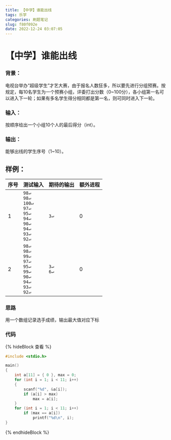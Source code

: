 ```yaml
---
title: 【中学】谁能出线
tags: 乐学
categories: 刷题笔记
slug: f80f092e
date: 2022-12-24 03:07:05
---
```


# 【中学】谁能出线

### 背景：
电视台举办“超级学生”才艺大赛，由于报名人数狂多，所以要先进行分组预赛。按规定，每10名学生为一个预赛小组，评委打出分数（0~100分），各小组第一名可以进入下一轮；如果有多名学生得分相同都是第一名，则可同时进入下一轮。

### 输入：
按顺序给出一个小组10个人的最后得分（int）。
### 输出：
能够出线的学生序号（1~10）。
## 样例：
序号|测试输入| 期待的输出| 额外进程
--------|:-------- |:-----|--------
1  | `98↵`<br>`98↵`<br>`100↵`<br>`97↵`<br>`95↵`<br>`94↵`<br>`90↵`<br>`94↵`<br>`93↵`<br>`92↵`|`3↵`|0
2|`98↵`<br>`98↵`<br>`99↵`<br>`97↵`<br>`95↵`<br>`99↵`<br>`90↵`<br>`94↵`<br>`93↵`<br>`92↵`|`3↵`<br>`6↵`|0
### 思路
用一个数组记录选手成绩，输出最大值对应下标
### 代码
{% hideBlock 查看 %}
```c
#include <stdio.h>  

main()
{
    int a[11] = { 0 }, max = 0;
    for (int i = 1; i < 11; i++)
    {
        scanf("%d", &a[i]);
        if (a[i] > max)
            max = a[i];
    } 
    for (int i = 1; i < 11; i++)
        if (max == a[i])
            printf("%d\n", i);
}
```
{% endhideBlock %}
